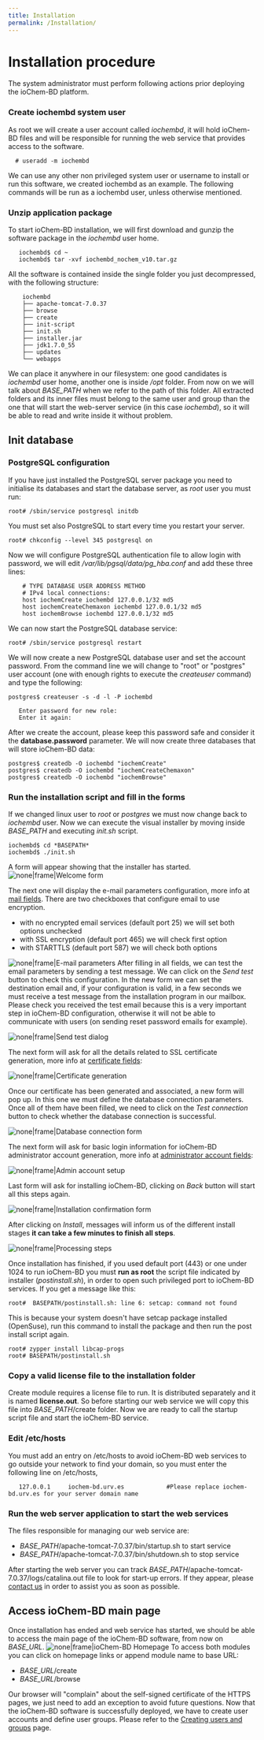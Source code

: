 ```yaml
---
title: Installation
permalink: /Installation/
---
```


# Installation procedure

The system administrator must perform following actions prior deploying the ioChem-BD platform.

### Create iochembd system user

As root we will create a user account called _iochembd_, it will hold ioChem-BD files and will be responsible for running the web service that provides access to the software.

```console
  # useradd -m iochembd
```

We can use any other non privileged system user or username to install or run this software, we created iochembd as an example. The following commands will be run as a iochembd user, unless otherwise mentioned.

### Unzip application package

To start ioChem-BD installation, we will first download and gunzip the software package in the _iochembd_ user home.

```console
   iochembd$ cd ~
   iochembd$ tar -xvf iochembd_nochem_v10.tar.gz
```

All the software is contained inside the single folder you just decompressed, with the following structure:

```console
    iochembd
    ├── apache-tomcat-7.0.37
    ├── browse
    ├── create
    ├── init-script
    ├── init.sh
    ├── installer.jar
    ├── jdk1.7.0_55
    ├── updates
    └── webapps
```

We can place it anywhere in our filesystem: one good candidates is _iochembd_ user home, another one is inside _/opt_ folder. From now on we will talk about _BASE\_PATH_ when we refer to the path of this folder.
All extracted folders and its inner files must belong to the same user and group than the one that will start the web-server service \(in this case _iochembd_\), so it will be able to read and write inside it without problem.

## Init database

### PostgreSQL configuration

If you have just installed the PostgreSQL server package you need to initialise its databases and start the database server, as _root_ user you must run:

```console
root# /sbin/service postgresql initdb
```

You must set also PostgreSQL to start every time you restart your server.

```console
root# chkconfig --level 345 postgresql on
```

Now we will configure PostgreSQL authentication file to allow login with password, we will edit _/var/lib/pgsql/data/pg\_hba.conf_ and add these three lines:

```console
    # TYPE DATABASE USER ADDRESS METHOD
    # IPv4 local connections:
    host iochemCreate iochembd 127.0.0.1/32 md5
    host iochemCreateChemaxon iochembd 127.0.0.1/32 md5
    host iochemBrowse iochembd 127.0.0.1/32 md5
```

We can now start the PostgreSQL database service:

```console
root# /sbin/service postgresql restart
```

We will now create a new PostgreSQL database user and set the account password.
From the command line we will change to "root" or "postgres" user account \(one with enough rights to execute the _createuser_ command\) and type the following:

```console
postgres$ createuser -s -d -l -P iochembd

   Enter password for new role:
   Enter it again:
```

After we create the account, please keep this password safe and consider it the **database.password** parameter.
We will now create three databases that will store ioChem-BD data:

```console
postgres$ createdb -O iochembd "iochemCreate"
postgres$ createdb -O iochembd "iochemCreateChemaxon"
postgres$ createdb -O iochembd "iochemBrowse"
```

### Run the installation script and fill in the forms

If we changed linux user to _root_ or _postgres_ we must now change back to _iochembd_ user. Now we can execute the visual installer by moving inside _BASE\_PATH_ and executing _init.sh_ script.

```console
iochembd$ cd *BASEPATH*
iochembd$ ./init.sh
```

A form will appear showing that the installer has started.
![none\|frame\|Welcome form](/images/Install_step_1.png)

The next one will display the e-mail parameters configuration, more info at [mail fields](/installation/required_steps.md#mail-settings).
There are two checkboxes that configure email to use encryption.

* with no encrypted email services \(default port 25\) we will set both options unchecked
* with SSL encryption \(default port 465\) we will check first option
* with STARTTLS \(default port 587\) we will check both options

![none\|frame\|E-mail parameters](/images/Install_step_200.png "wikilink")
After filling in all fields, we can test the email parameters by sending a test message. We can click on the _Send test_ button to check this configuration. In the new form we can set the destination email and, if your configuration is valid, in a few seconds we must receive a test message from the installation program in our mailbox. Please check you received the test email because this is a very important step in ioChem-BD configuration, otherwise it will not be able to communicate with users \(on sending reset password emails for example\).

![none\|frame\|Send test dialog](/images/Install_step_2a.png "wikilink")

The next form will ask for all the details related to SSL certificate generation, more info at [certificate fields](/installation/required_steps.md#certificate-fields):

![none\|frame\|Certificate generation](/images/Install_step_3.png "wikilink")

Once our certificate has been generated and associated, a new form will pop up.
In this one we must define the database connection parameters. Once all of them have been filled, we need to click on the _Test connection_ button to check whether the database connection is successful.

![none\|frame\|Database connection form](/images/Install_step_4.png)

The next form will ask for basic login information for ioChem-BD administrator account generation, more info at [administrator account fields](/installation/required_steps.md#administrator-account-settings):

![none\|frame\|Admin account setup](/images/Install_step_5.png)

Last form will ask for installing ioChem-BD, clicking on _Back_ button will start all this steps again.

![none\|frame\|Installation confirmation form](/images/Install_step_6_a.png)

After clicking on _Install_, messages will inform us of the different install stages **it can take a few minutes to finish all steps**.

![none\|frame\|Processing steps](/images/Install_step_7a.png)

Once installation has finished, if you used default port \(443\) or one under 1024 to run ioChem-BD you must **run as root** the script file indicated by installer \(_postinstall.sh_\), in order to open such privileged port to ioChem-BD services.
If you get a message like this:

```console
root#  BASEPATH/postinstall.sh: line 6: setcap: command not found
```

This is because your system doesn't have setcap package installed \(OpenSuse\), run this command to install the package and then run the post install script again.

```console
root# zypper install libcap-progs
root# BASEPATH/postinstall.sh
```

### Copy a valid license file to the installation folder

Create module requires a license file to run. It is distributed separately and it is named **license.out**. So before starting our web service we will copy this file into _BASE\_PATH_/create folder.
Now we are ready to call the startup script file and start the ioChem-BD service.

### Edit /etc/hosts

You must add an entry on /etc/hosts to avoid ioChem-BD web services to go outside your network to find your domain, so you must enter the following line on /etc/hosts,

```console
   127.0.0.1     iochem-bd.urv.es            #Please replace iochem-bd.urv.es for your server domain name
```

### Run the web server application to start the web services

The files responsible for managing our web service are:

* _BASE\_PATH_/apache-tomcat-7.0.37/bin/startup.sh to start service
* _BASE\_PATH_/apache-tomcat-7.0.37/bin/shutdown.sh to stop service

After starting the web server you can track _BASE\_PATH_/apache-tomcat-7.0.37/logs/catalina.out file to look for start-up errors. If they appear, please [contact us](mailto:contact@iochem-bd.org) in order to assist you as soon as possible.

## Access ioChem-BD main page

Once installation has ended and web service has started, we should be able to access the main page of the ioChem-BD software, from now on _BASE\_URL_.
![none\|frame\|ioChem-BD Homepage](/images/Homepage2.png "wikilink") To access both modules you can click on homepage links or append module name to base URL:

* _BASE\_URL_/create
* _BASE\_URL_/browse

Our browser will "complain" about the self-signed certificate of the HTTPS pages, we just need to add an exception to avoid future questions.
Now that the ioChem-BD software is successfully deployed, we have to create user accounts and define user groups. Please refer to the [Creating users and groups](/installation/user-and-group-generation.md) page.

